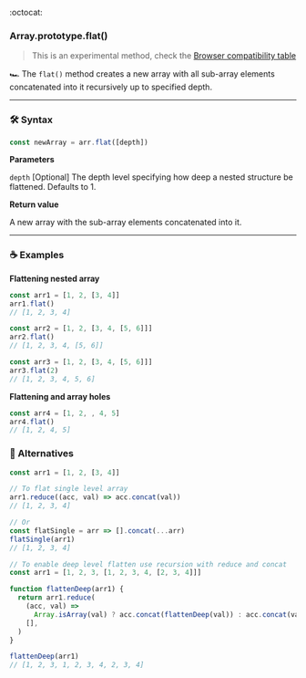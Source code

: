:octocat:

### Array.prototype.flat()

> This is an experimental method, check the
> [Browser compatibility table](https://developer.mozilla.org/en-US/docs/Web/JavaScript/Reference/Global_Objects/Array/flat)

:racing_car: The `flat()` method creates a new array with all sub-array elements
concatenated into it recursively up to specified depth.

---

### :hammer_and_wrench: Syntax

```js
const newArray = arr.flat([depth])
```

**Parameters**

`depth` [Optional] The depth level specifying how deep a nested structure be
flattened. Defaults to 1.

**Return value**

A new array with the sub-array elements concatenated into it.

---

### :coffee: Examples

**Flattening nested array**

```js
const arr1 = [1, 2, [3, 4]]
arr1.flat()
// [1, 2, 3, 4]
```

```js
const arr2 = [1, 2, [3, 4, [5, 6]]]
arr2.flat()
// [1, 2, 3, 4, [5, 6]]
```

```js
const arr3 = [1, 2, [3, 4, [5, 6]]]
arr3.flat(2)
// [1, 2, 3, 4, 5, 6]
```

**Flattening and array holes**

```js
const arr4 = [1, 2, , 4, 5]
arr4.flat()
// [1, 2, 4, 5]
```

### :100: Alternatives

```js
const arr1 = [1, 2, [3, 4]]

// To flat single level array
arr1.reduce((acc, val) => acc.concat(val))
// [1, 2, 3, 4]

// Or
const flatSingle = arr => [].concat(...arr)
flatSingle(arr1)
// [1, 2, 3, 4]
```

```js
// To enable deep level flatten use recursion with reduce and concat
const arr1 = [1, 2, 3, [1, 2, 3, 4, [2, 3, 4]]]

function flattenDeep(arr1) {
  return arr1.reduce(
    (acc, val) =>
      Array.isArray(val) ? acc.concat(flattenDeep(val)) : acc.concat(val),
    [],
  )
}

flattenDeep(arr1)
// [1, 2, 3, 1, 2, 3, 4, 2, 3, 4]
```
